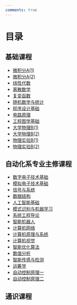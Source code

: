 ```yaml
---
comments: true
---
```


# 目录

## 基础课程
- [微积分A(1)](https://open-da.github.io/OpenDA-Wiki/A_calculus_a(1)/)
- [微积分A(2)](https://open-da.github.io/OpenDA-Wiki/A_calculus_a(2)/)
- [线性代数](https://open-da.github.io/OpenDA-Wiki/A_linear_algebra/)
- [离散数学](https://open-da.github.io/OpenDA-Wiki/A_discrete_math/)
- [复变函数](https://open-da.github.io/OpenDA-Wiki/A_complex_function/)
- [随机数学与统计](https://open-da.github.io/OpenDA-Wiki/A_stochastic_mathematics_and_statistics/)
- [程序设计基础](https://open-da.github.io/OpenDA-Wiki/A_programming/)
- [电路原理](https://open-da.github.io/OpenDA-Wiki/A_circuit/)
- [工程图学基础](https://open-da.github.io/OpenDA-Wiki/A_engineering_drawing/)
- [大学物理B(1)](https://open-da.github.io/OpenDA-Wiki/A_physics_b(1)/)
- [大学物理B(2)](https://open-da.github.io/OpenDA-Wiki/A_physics_b(2)/)
- [物理实验B(1)](https://open-da.github.io/OpenDA-Wiki/A_physics_experiment_b(1)/)
- [物理实验B(2)](https://open-da.github.io/OpenDA-Wiki/A_physics_experiment_b(2)/)

## 自动化系专业主修课程
- [数字电子技术基础](https://open-da.github.io/OpenDA-Wiki/B_digital_electronics/)
- [模拟电子技术基础](https://open-da.github.io/OpenDA-Wiki/B_analog_electronics/)
- [信号与系统](https://open-da.github.io/OpenDA-Wiki/B_signal_and_systems/)
- [数据结构](https://open-da.github.io/OpenDA-Wiki/B_data_structure/)
- [人工智能基础](https://open-da.github.io/OpenDA-Wiki/B_artificial_intelligence/)
- [模式识别与机器学习](https://open-da.github.io/OpenDA-Wiki/B_pattern_recognition_and_machine_learning/)
- [系统工程导论](https://open-da.github.io/OpenDA-Wiki/B_system_engineering/)
- [智能机器人](https://open-da.github.io/OpenDA-Wiki/B_robotics/)
- [计算机网络](https://open-da.github.io/OpenDA-Wiki/B_computer_network/)
- [计算机原理与系统](https://open-da.github.io/OpenDA-Wiki/B_computer_principles_and_systems/)
- [计算机视觉](https://open-da.github.io/OpenDA-Wiki/B_computer_vision/)
- [智能优化算法](https://open-da.github.io/OpenDA-Wiki/B_intelligent_optimization_algorithm/)
- [数值分析](https://open-da.github.io/OpenDA-Wiki/B_numerical_analysis/)
- [智能传感与检测](https://open-da.github.io/OpenDA-Wiki/B_sensing_and_detection/)
- [运筹学](https://open-da.github.io/OpenDA-Wiki/B_operations_research/)
- [自动控制原理一](https://open-da.github.io/OpenDA-Wiki/B_control_theory1/)
- [自动控制原理二](https://open-da.github.io/OpenDA-Wiki/B_control_theory2/)

## 通识课程
